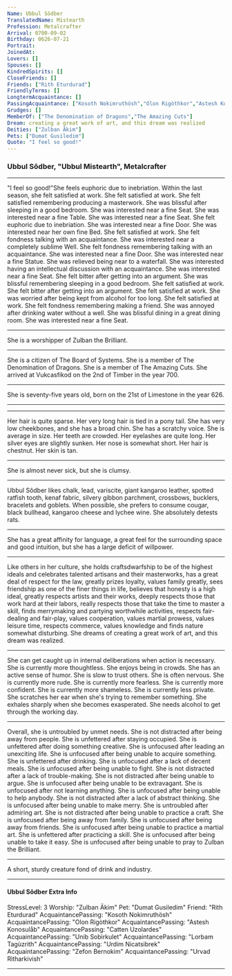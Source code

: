 ```yaml
---
Name: Ubbul Sôdber
TranslatedName: Mistearth
Profession: Metalcrafter    
Arrival: 0700-09-02
Birthday: 0626-07-21
Portrait:
JoinedAt: 
Lovers: []
Spouses: []
KindredSpirits: []
CloseFriends: []
Friends: ["Rith Eturdurad"]
FriendlyTerms: []
LongtermAcquaintance: []
PassingAcquaintance: ["Kosoth Nokimruthösh","Olon Rigòthkor","Astesh Konosulåb","Catten Uzolardes","Unib Sobìrkulet","Lorbam Tagùzrith","Urdim Nicatsibrek","Zefon Bernokim","Urvad Rìtharkivish"]
Grudges: []
MemberOf: ["The Denomination of Dragons","The Amazing Cuts"]
Dream: creating a great work of art, and this dream was realized
Deities: ["Zulban Äkim"]
Pets: ["Dumat Gusiledim"]
Quote: "I feel so good!"
---
```


### Ubbul Sôdber, "Ubbul Mistearth", Metalcrafter 
 
***

"I feel so good!"She feels euphoric due to inebriation. Within the last season, she felt satisfied at work. She felt satisfied at work. She felt satisfied remembering producing a masterwork. She was blissful after sleeping in a good bedroom. She was interested near a fine Seat. She was interested near a fine Table. She was interested near a fine Seat. She felt euphoric due to inebriation. She was interested near a fine Door. She was interested near her own fine Bed. She felt satisfied at work. She felt fondness talking with an acquaintance. She was interested near a completely sublime Well. She felt fondness remembering talking with an acquaintance. She was interested near a fine Door. She was interested near a fine Statue. She was relieved being near to a waterfall. She was interested having an intellectual discussion with an acquaintance. She was interested near a fine Seat. She felt bitter after getting into an argument. She was blissful remembering sleeping in a good bedroom. She felt satisfied at work. She felt bitter after getting into an argument. She felt satisfied at work. She was worried after being kept from alcohol for too long. She felt satisfied at work. She felt fondness remembering making a friend. She was annoyed after drinking water without a well. She was blissful dining in a great dining room. She was interested near a fine Seat. 
***

She is a worshipper of Zulban the Brilliant. 
***

She is a citizen of The Board of Systems. She is a member of The Denomination of Dragons. She is a member of The Amazing Cuts. She arrived at Vukcasfikod on the 2nd of Timber in the year 700. 
***

She is seventy-five years old, born on the 21st of Limestone in the year 626. 
***


***

Her hair is quite sparse. Her very long hair is tied in a pony tail. She has very low cheekbones, and she has a broad chin. She has a scratchy voice. She is average in size. Her teeth are crowded. Her eyelashes are quite long. Her silver eyes are slightly sunken. Her nose is somewhat short. Her hair is chestnut. Her skin is tan. 
***

She is almost never sick, but she is clumsy. 
***

Ubbul Sôdber likes chalk, lead, variscite, giant kangaroo leather, spotted ratfish tooth, kenaf fabric, silvery gibbon parchment, crossbows, bucklers, bracelets and goblets. When possible, she prefers to consume cougar, black bullhead, kangaroo cheese and lychee wine. She absolutely detests rats. 
***

She has a great affinity for language, a great feel for the surrounding space and good intuition, but she has a large deficit of willpower. 
***

Like others in her culture, she holds craftsdwarfship to be of the highest ideals and celebrates talented artisans and their masterworks, has a great deal of respect for the law, greatly prizes loyalty, values family greatly, sees friendship as one of the finer things in life, believes that honesty is a high ideal, greatly respects artists and their works, deeply respects those that work hard at their labors, really respects those that take the time to master a skill, finds merrymaking and partying worthwhile activities, respects fair-dealing and fair-play, values cooperation, values martial prowess, values leisure time, respects commerce, values knowledge and finds nature somewhat disturbing. She dreams of creating a great work of art, and this dream was realized. 
***

She can get caught up in internal deliberations when action is necessary. She is currently more thoughtless. She enjoys being in crowds. She has an active sense of humor. She is slow to trust others. She is often nervous. She is currently more rude. She is currently more fearless. She is currently more confident. She is currently more shameless. She is currently less private. She scratches her ear when she's trying to remember something. She exhales sharply when she becomes exasperated. She needs alcohol to get through the working day. 
***

Overall, she is untroubled by unmet needs. She is not distracted after being away from people. She is unfettered after staying occupied. She is unfettered after doing something creative. She is unfocused after leading an unexciting life. She is unfocused after being unable to acquire something. She is unfettered after drinking. She is unfocused after a lack of decent meals. She is unfocused after being unable to fight. She is not distracted after a lack of trouble-making. She is not distracted after being unable to argue. She is unfocused after being unable to be extravagant. She is unfocused after not learning anything. She is unfocused after being unable to help anybody. She is not distracted after a lack of abstract thinking. She is unfocused after being unable to make merry. She is untroubled after admiring art. She is not distracted after being unable to practice a craft. She is unfocused after being away from family. She is unfocused after being away from friends. She is unfocused after being unable to practice a martial art. She is unfettered after practicing a skill. She is unfocused after being unable to take it easy. She is unfocused after being unable to pray to Zulban the Brilliant. 
***

A short, sturdy creature fond of drink and industry. 
***

#### Ubbul Sôdber Extra Info

StressLevel: 3
Worship: "Zulban Äkim"
Pet: "Dumat Gusiledim"
Friend: "Rith Eturdurad"
AcquaintancePassing: "Kosoth Nokimruthösh"
AcquaintancePassing: "Olon Rigòthkor"
AcquaintancePassing: "Astesh Konosulåb"
AcquaintancePassing: "Catten Uzolardes"
AcquaintancePassing: "Unib Sobìrkulet"
AcquaintancePassing: "Lorbam Tagùzrith"
AcquaintancePassing: "Urdim Nicatsibrek"
AcquaintancePassing: "Zefon Bernokim"
AcquaintancePassing: "Urvad Rìtharkivish"

***

